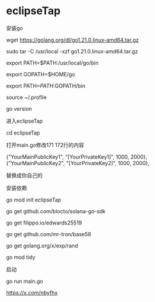 # eclipseTap
安装go


wget https://golang.org/dl/go1.21.0.linux-amd64.tar.gz

sudo tar -C /usr/local -xzf go1.21.0.linux-amd64.tar.gz

export PATH=$PATH:/usr/local/go/bin


export GOPATH=$HOME/go


export PATH=$PATH:$GOPATH/bin


source ~/.profile

go version

进入eclipseTap

cd eclipseTap

打开main.go修改171 172行的内容

{"YourMainPublicKey1", "[YourPrivateKey1]", 1000, 2000},
		{"YourMainPublicKey2", "[YourPrivateKey2]", 1000, 2000},

  替换成你自己的
  
安装依赖


go mod init eclipseTap

go get github.com/blocto/solana-go-sdk


go get filippo.io/edwards25519

go get github.com/mr-tron/base58


go get golang.org/x/exp/rand


go mod tidy


启动


go run main.go








https://x.com/nbyfhx
